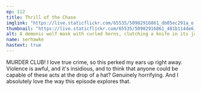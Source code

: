 ```yaml
---
ep: 112
title: Thrill of the Chase
imglink: "https://live.staticflickr.com/65535/50982916861_db05ec291a_o.jpg"
thumbnail: "https://live.staticflickr.com/65535/50982916861_481b114de6_q.jpg"
alt: A demonic wolf mask with curled horns, clutching a knife in its jaws, highlighted in red and surrounded by jagged red lines. The words "Murder Club" are scrawled beneath it.
name: serhawke
hastext: true
---
```

MURDER CLUB! I love true crime, so this perked my ears up right away. Violence is awful, and it's insidious, and to think that anyone could be capable of these acts at the drop of a hat? Genuinely horrifying. And I absolutely love the way this episode explores that.